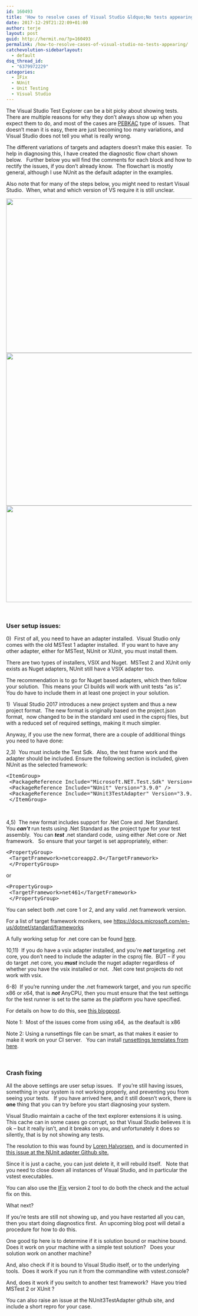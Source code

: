 ```yaml
---
id: 160493
title: 'How to resolve cases of Visual Studio &ldquo;No tests appearing&rdquo;'
date: 2017-12-29T21:22:09+01:00
author: terje
layout: post
guid: http://hermit.no/?p=160493
permalink: /how-to-resolve-cases-of-visual-studio-no-tests-appearing/
catchevolution-sidebarlayout:
  - default
dsq_thread_id:
  - "6379972229"
categories:
  - IFix
  - NUnit
  - Unit Testing
  - Visual Studio
---
```

The Visual Studio Test Explorer can be a bit picky about showing tests.  There are multiple reasons for why they don’t always show up when you expect them to do, and most of the cases are <a href="https://en.wiktionary.org/wiki/PEBCAK" target="_blank" rel="noopener">PEBKAC</a> type of issues.  That doesn’t mean it is easy, there are just becoming too many variations, and Visual Studio does not tell you what is really wrong.

The different variations of targets and adapters doesn’t make this easier.  To help in diagnosing this, I have created the diagnostic flow chart shown below.   Further below you will find the comments for each block and how to rectify the issues, if you don’t already know.  The flowchart is mostly general, although I use NUnit as the default adapter in the examples.

Also note that for many of the steps below, you might need to restart Visual Studio.  When, what and which version of VS require it is still unclear.

<a href="http://hermit.no/wp-content/uploads/2017/12/UT-1.jpg"><img class="alignnone size-large wp-image-160497" src="http://hermit.no/wp-content/uploads/2017/12/UT-1-1024x633.jpg" alt="" width="678" height="419" /></a> <a href="http://hermit.no/wp-content/uploads/2017/12/UT-2.jpg"><img class="alignnone size-large wp-image-160498" src="http://hermit.no/wp-content/uploads/2017/12/UT-2-1024x625.jpg" alt="" width="678" height="414" /></a> <a href="http://hermit.no/wp-content/uploads/2017/12/UT-3.jpg"><img class="alignnone size-large wp-image-160499" src="http://hermit.no/wp-content/uploads/2017/12/UT-3-1024x396.jpg" alt="" width="678" height="262" /></a>

&nbsp;
<h3>User setup issues:</h3>
0)  First of all, you need to have an adapter installed.  Visual Studio only comes with the old MSTest 1 adapter installed.  If you want to have any other adapter, either for MSTest, NUnit or XUnit, you must install them.

There are two types of installers, VSIX and Nuget.  MSTest 2 and XUnit only exists as Nuget adapters, NUnit still have a VSIX adapter too.

The recommendation is to go for Nuget based adapters, which then follow your solution.  This means your CI builds will work with unit tests “as is”.  You do have to include them in at least one project in your solution.

1)  Visual Studio 2017 introduces a new project system and thus a new project format.  The new format is originally based on the project.json format,  now changed to be in the standard xml used in the csproj files, but with a reduced set of required settings, making it much simpler.

Anyway, if you use the new format, there are a couple of additional things you need to have done:

2,3)  You must include the Test Sdk.  Also, the test frame work and the adapter should be included. Ensure the following section is included, given NUnit as the selected framework:
<pre>&lt;ItemGroup&gt;
 &lt;PackageReference Include="Microsoft.NET.Test.Sdk" Version="15.5.0" /&gt;
 &lt;PackageReference Include="NUnit" Version="3.9.0" /&gt;
 &lt;PackageReference Include="NUnit3TestAdapter" Version="3.9.0" /&gt;
 &lt;/ItemGroup&gt;
</pre>
&nbsp;

4,5)  The new format includes support for .Net Core and .Net Standard.   You *<strong>can’t</strong>* run tests using .Net Standard as the project type for your test assembly.  You can *<strong>test</strong>* .net standard code,  using either .Net core or .Net framework.   So ensure that your target is set appropriately, either:
<pre>&lt;PropertyGroup&gt;
 &lt;TargetFramework&gt;netcoreapp2.0&lt;/TargetFramework&gt;
 &lt;/PropertyGroup&gt;</pre>
or
<pre>&lt;PropertyGroup&gt;
 &lt;TargetFramework&gt;net461&lt;/TargetFramework&gt;
 &lt;/PropertyGroup&gt;</pre>
You can select both .net core 1 or 2, and any valid .net framework version.

For a list of target framework monikers, see <a title="https://docs.microsoft.com/en-us/dotnet/standard/frameworks" href="https://docs.microsoft.com/en-us/dotnet/standard/frameworks">https://docs.microsoft.com/en-us/dotnet/standard/frameworks</a>

A fully working setup for .net core can be found <a href="http://hermit.no/net-core-setup/" target="_blank" rel="noopener">here</a>.

10,11)  If you do have a vsix adapter installed, and you’re *<strong>not</strong>* targeting .net core, you don’t need to include the adapter in the csproj file.  BUT – if you do target .net core, you *<strong>must</strong>* include the nuget adapter regardless of whether you have the vsix installed or not.  .Net core test projects do not work with vsix.

6-8)  If you’re running under the .net framework target, and you run specific x86 or x64, that is *<strong>not</strong>* AnyCPU, then you must ensure that the test settings for the test runner is set to the same as the platform you have specified.

For details on how to do this, see <a href="http://hermit.no/how-to-control-the-selection-of-test-runner-in-tfsvsts-making-it-work-with-x86x64-selected-targets/" target="_blank" rel="noopener">this blogpost</a>.

Note 1:  Most of the issues come from using x64,  as the deafault is x86

Note 2: Using a runsettings file can be smart, as that makes it easier to make it work on your CI server.   You can install <a href="https://marketplace.visualstudio.com/items?itemName=OsirisTerje.Runsettings-19151" target="_blank" rel="noopener">runsettings templates from here</a>.

&nbsp;
<h3>Crash fixing</h3>
All the above settings are user setup issues.   If you’re still having issues, something in your system is not working properly, and preventing you from seeing your tests.   If you have arrived here, and it still doesn’t work, there is <strong>one</strong> thing that you can try before you start diagnosing your system.

Visual Studio maintain a cache of the text explorer extensions it is using.  This cache can in some cases go corrupt, so that Visual Studio believes it is ok – but it really isn’t, and it breaks on you, and unfortunately it does so silently, that is by not showing any tests.

The resolution to this was found by <a href="https://www.linkedin.com/in/lorenhalvorson/" target="_blank" rel="noopener">Loren Halvorsen</a>, and is documented in <a href="https://github.com/nunit/nunit3-vs-adapter/issues/261" target="_blank" rel="noopener">this issue at the NUnit adapter Github site.</a>

Since it is just a cache, you can just delete it, it will rebuild itself.   Note that you need to close down all instances of Visual Studio, and in particular the vstest executables.

You can also use the <a href="http://visualstudiogallery.msdn.microsoft.com/b8ba97b0-bb89-4c21-a1e2-53ef335fd9cb" target="_blank" rel="noopener">IFix</a> version 2 tool to do both the check and the actual fix on this.

What next?

If you’re tests are still not showing up, and you have restarted all you can,  then you start doing diagnostics first.  An upcoming blog post will detail a procedure for how to do this.

One good tip here is to determine if it is solution bound or machine bound.  Does it work on your machine with a simple test solution?   Does your solution work on another machine?

And, also check if it is bound to Visual Studio itself, or to the underlying tools.  Does it work if you run it from the commandline with vstest.console?

And, does it work if you switch to another test framework?  Have you tried MSTest 2 or XUnit ?

You can also raise an issue at the NUnit3TestAdapter github site, and include a short repro for your case.